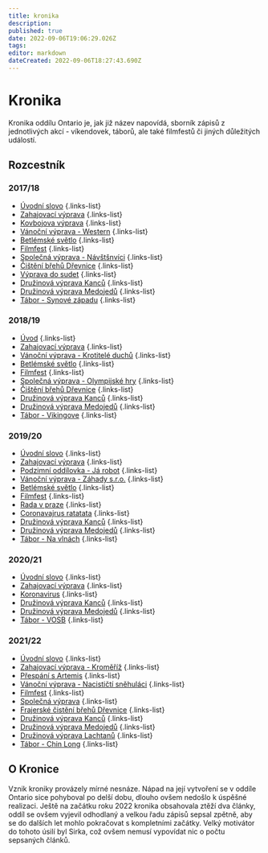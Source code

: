 ```yaml
---
title: kronika
description: 
published: true
date: 2022-09-06T19:06:29.026Z
tags: 
editor: markdown
dateCreated: 2022-09-06T18:27:43.690Z
---
```


# Kronika

Kronika oddílu Ontario je, jak již název napovídá, sborník zápisů z jednotlivých akcí - víkendovek, táborů, ale také filmfestů či jiných důležitých událostí.

## Rozcestník

### 2017/18

- [Úvodní slovo](uvod_17)
{.links-list}
- [Zahajovací výprava](zahajovacka_17)
{.links-list}
- [Kovbojova výprava](kovboj_17)
{.links-list}
- [Vánoční výprava - Western](vanocka_17)
{.links-list}
- [Betlémské světlo](betlemske_svetlo_17)
{.links-list}
- [Filmfest](filmfest_18)
{.links-list}
- [Společná výprava - Návštšnvíci](spolecna_17)
{.links-list}
- [Čištění břehů Dřevnice](drevnice_18)
{.links-list}
- [Výprava do sudet](sudety_18)
{.links-list}
- [Družinová výprava Kanců](druzinovka_kanci_18)
{.links-list}
- [Družinová výprava Medojedů](druzinovka_medojedu_18)
{.links-list}
- [Tábor - Synové západu](tabor_18)
{.links-list}

### 2018/19

- [Úvod](uvod_18)
{.links-list}
- [Zahajovací výprava](zahajovacka_18)
{.links-list}
- [Vánoční výprava - Krotitelé duchů](vanocka_18)
{.links-list}
- [Betlémské světlo](betlemske_svetlo_18)
{.links-list}
- [Filmfest](filmfest_19)
{.links-list}
- [Společná výprava - Olympijské hry](spolecna_18)
{.links-list}
- [Čištění břehů Dřevnice](drevnice_19)
{.links-list}
- [Družinová výprava Kanců](druzinovka_kanci_19)
{.links-list}
- [Družinová výprava Medojedů](druzinovka_medojedu_19)
{.links-list}
- [Tábor - Vikingove](tabor_19)
{.links-list}

### 2019/20

- [Úvodní slovo](uvod_19)
{.links-list}
- [Zahajovací výprava](zahajovacka_19)
{.links-list}
- [Podzimní oddílovka - Já robot](robot_19)
{.links-list}
- [Vánoční výprava - Záhady s.r.o.](vanocka_19)
{.links-list}
- [Betlémské světlo](betlemske_svetlo_19)
{.links-list}
- [Filmfest](filmfest_20)
{.links-list}
- [Rada v praze](rada_20)
{.links-list}
- [Coronavajrus ratatata](corona_20)
{.links-list}
- [Družinová výprava Kanců](druzinovka_kanci_20)
{.links-list}
- [Družinová výprava Medojedů](druzinovka_medojedu_20)
{.links-list}
- [Tábor - Na vlnách](tabor_20)
{.links-list}

### 2020/21

- [Úvodní slovo](uvod_20)
{.links-list}
- [Zahajovací výprava](zahajovacka_20)
{.links-list}
- [Koronavirus](online_20)
{.links-list}
- [Družinová výprava Kanců](druzinovka_kanci_21)
{.links-list}
- [Družinová výprava Medojedů](druzinovka_medojedu_21)
{.links-list}
- [Tábor - VOSB](tabor_21)
{.links-list}

### 2021/22

- [Úvodní slovo](uvod_21)
{.links-list}
- [Zahajovací výprava - Kroměříž](zahajovacka_21)
{.links-list}
- [Přespání s Artemis](prespani_21)
{.links-list}
- [Vánoční výprava - Nacističtí sněhuláci](vanocka_21)
{.links-list}
- [Filmfest](filmfest_22)
{.links-list}
- [Společná výprava](spolecna_22)
{.links-list}
- [Frajerské čistění břehů Dřevnice](drevka_22)
{.links-list}
- [Družinová výprava Kanců](druzinovka_kanci_22)
{.links-list}
- [Družinová výprava Medojedů](druzinovka_medojedu_22)
{.links-list}
- [Družinová výprava Lachtanů](druzinovka_medojedu_22)
{.links-list}
- [Tábor - Chin Long](tabor_22)
{.links-list}


## O Kronice

Vznik kroniky provázely mírné nesnáze. Nápad na její vytvoření se v oddíle Ontario sice pohyboval po delší dobu, dlouho ovšem nedošlo k úspěšné realizaci. Ještě na začátku roku 2022 kronika obsahovala ztěží dva články, oddíl se ovšem vyjevil odhodlaný a velkou řadu zápisů sepsal zpětně, aby se do dalších let mohlo pokračovat s kompletními začátky. Velký motivátor do tohoto úsilí byl Sirka, což ovšem nemusí vypovídat nic o počtu sepsaných článků.